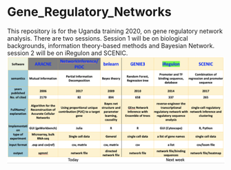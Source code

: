 # Gene_Regulatory_Networks
This repository is for the Uganda training 2020, on gene regulatory network analysis.
There are two sessions. Session 1 will be on biological backgrounds, information theory-based methods and Bayesian Network. session 2 will be on iRegulon and SCENIC.
<img src="./myimage.png">

